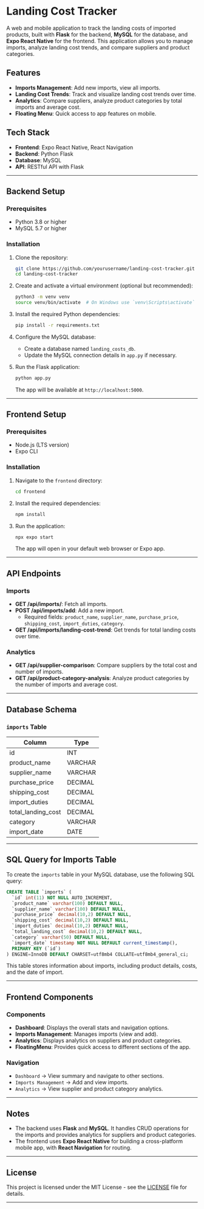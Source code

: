 
# Landing Cost Tracker

A web and mobile application to track the landing costs of imported products, built with **Flask** for the backend, **MySQL** for the database, and **Expo React Native** for the frontend. This application allows you to manage imports, analyze landing cost trends, and compare suppliers and product categories.

## Features

- **Imports Management**: Add new imports, view all imports.
- **Landing Cost Trends**: Track and visualize landing cost trends over time.
- **Analytics**: Compare suppliers, analyze product categories by total imports and average cost.
- **Floating Menu**: Quick access to app features on mobile.

## Tech Stack

- **Frontend**: Expo React Native, React Navigation
- **Backend**: Python Flask
- **Database**: MySQL
- **API**: RESTful API with Flask

---

## Backend Setup

### Prerequisites

- Python 3.8 or higher
- MySQL 5.7 or higher

### Installation

1. Clone the repository:

   ```bash
   git clone https://github.com/yourusername/landing-cost-tracker.git
   cd landing-cost-tracker
   ```

2. Create and activate a virtual environment (optional but recommended):

   ```bash
   python3 -m venv venv
   source venv/bin/activate  # On Windows use `venv\Scripts\activate`
   ```

3. Install the required Python dependencies:

   ```bash
   pip install -r requirements.txt
   ```

4. Configure the MySQL database:
   - Create a database named `landing_costs_db`.
   - Update the MySQL connection details in `app.py` if necessary.

5. Run the Flask application:

   ```bash
   python app.py
   ```

   The app will be available at `http://localhost:5000`.

---

## Frontend Setup

### Prerequisites

- Node.js (LTS version)
- Expo CLI

### Installation

1. Navigate to the `frontend` directory:

   ```bash
   cd frontend
   ```

2. Install the required dependencies:

   ```bash
   npm install
   ```

3. Run the application:

   ```bash
   npx expo start
   ```

   The app will open in your default web browser or Expo app.

---

## API Endpoints

### Imports

- **GET /api/imports/**: Fetch all imports.
- **POST /api/imports/add**: Add a new import.
  - Required fields: `product_name`, `supplier_name`, `purchase_price`, `shipping_cost`, `import_duties`, `category`.
- **GET /api/imports/landing-cost-trend**: Get trends for total landing costs over time.

### Analytics

- **GET /api/supplier-comparison**: Compare suppliers by the total cost and number of imports.
- **GET /api/product-category-analysis**: Analyze product categories by the number of imports and average cost.

---

## Database Schema

### `imports` Table

| Column              | Type    |
|---------------------|---------|
| id                  | INT     |
| product_name        | VARCHAR |
| supplier_name       | VARCHAR |
| purchase_price      | DECIMAL |
| shipping_cost       | DECIMAL |
| import_duties       | DECIMAL |
| total_landing_cost  | DECIMAL |
| category            | VARCHAR |
| import_date         | DATE    |

---

## SQL Query for Imports Table

To create the `imports` table in your MySQL database, use the following SQL query:

```sql
CREATE TABLE `imports` (
  `id` int(11) NOT NULL AUTO_INCREMENT,
  `product_name` varchar(100) DEFAULT NULL,
  `supplier_name` varchar(100) DEFAULT NULL,
  `purchase_price` decimal(10,2) DEFAULT NULL,
  `shipping_cost` decimal(10,2) DEFAULT NULL,
  `import_duties` decimal(10,2) DEFAULT NULL,
  `total_landing_cost` decimal(10,2) DEFAULT NULL,
  `category` varchar(50) DEFAULT NULL,
  `import_date` timestamp NOT NULL DEFAULT current_timestamp(),
  PRIMARY KEY (`id`)
) ENGINE=InnoDB DEFAULT CHARSET=utf8mb4 COLLATE=utf8mb4_general_ci;
```

This table stores information about imports, including product details, costs, and the date of import.

---

## Frontend Components

### Components

- **Dashboard**: Displays the overall stats and navigation options.
- **Imports Management**: Manages imports (view and add).
- **Analytics**: Displays analytics on suppliers and product categories.
- **FloatingMenu**: Provides quick access to different sections of the app.

### Navigation

- `Dashboard` → View summary and navigate to other sections.
- `Imports Management` → Add and view imports.
- `Analytics` → View supplier and product category analytics.

---

## Notes

- The backend uses **Flask** and **MySQL**. It handles CRUD operations for the imports and provides analytics for suppliers and product categories.
- The frontend uses **Expo React Native** for building a cross-platform mobile app, with **React Navigation** for routing.

---

## License

This project is licensed under the MIT License - see the [LICENSE](LICENSE) file for details.


---
